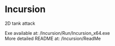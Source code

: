 # Incursion
2D tank attack

Exe available at: /Incursion/Run/Incursion_x64.exe<br>
More detailed README at: /Incursion/ReadMe
